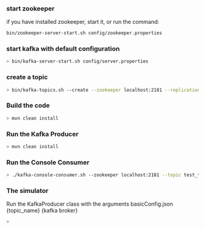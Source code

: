 ### start zookeeper
if you have installed zookeeper, start it, or
run the command:
``` sh
bin/zookeeper-server-start.sh config/zookeeper.properties
```

### start kafka with default configuration
``` sh
> bin/kafka-server-start.sh config/server.properties
```

### create a topic
``` sh
> bin/kafka-topics.sh --create --zookeeper localhost:2181 --replication-factor 1 --partitions 10 --topic test_topic
```

### Build the code
``` sh
> mvn clean install
```

### Run the Kafka Producer
``` sh
> mvn clean install
```

### Run the Console Consumer
``` sh
> ./kafka-console-consumer.sh --zookeeper localhost:2181 --topic test_topic
```

### The simulator
Run the KafkaProducer class with the arguments basicConfig.json {topic_name} {kafka broker}
``` sh
> 
```